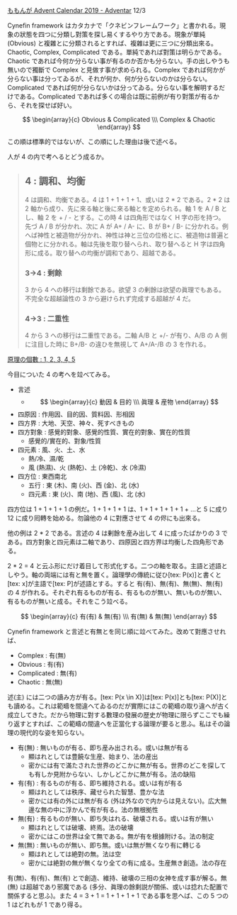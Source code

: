 <!--
{"id":"26006613475314655","title":"2 * 2 = 4 の原形としての Cynefin framework","categories":["考察"],"draft":"no"}
-->

[ももんが Advent Calendar 2019 - Adventar](https://adventar.org/calendars/4300) 12/3

Cynefin framework はカタカナで「クネビンフレームワーク」と書かれる。現象の狀態を四つに分類し對策を探し易くするやり方である。現象が單純 (Obvious) と複雜とに分類されるとすれば、複雜は更に三つに分類出來る。Chaotic, Complex, Complicated である。單純であれば對策は明らかである。Chaotic であれば今何か分らない事が有るのか否かも分らない。手の出しやうも無いので獨斷で Complex と見做す事が求められる。Complex であれば何かが分らない事は分ってゐるが、それが何か、何が分らないのかは分らない。Complicated であれば何が分らないかは分ってゐる。分らない事を解明するだけである。Complicated であれば多くの場合は既に前例が有り對策が有るから、それを探せば好い。

$$
\begin{array}{c}
Obvious & Complicated \\\
Complex & Chaotic
\end{array}
$$

この順は標準的ではないが、この順にした理由は後で述べる。

人が 4 の内で考へるとどう成るか。

> ## 4 : 調和、均衡
>
> 4 は調和、均衡である。4 は 1 + 1 + 1 + 1、或いは 2 \* 2 である。2 \* 2 は 2 軸から成り、先に來る軸と後に來る軸とを定められる。軸 1 を A / B とし、軸 2 を + / - とする。この時 4 は四角形ではなく H 字の形を持つ。先づ A / B が分かれ、次に A が A+ / A- に、B が B+ / B- に分かれる。例へば神性と被造物が分かれ、神性は神と三位の位格とに、被造物は普遍と個物とに分かれる。軸は先後を取り替へられ、取り替へると H 字は四角形に成る。取り替への均衡が調和であり、超越である。
>
> ### 3→4 : 剩餘
>
> 3 から 4 への移行は剩餘である。欲望 3 の剰餘は欲望の眞理でもある。不完全な超越論性の 3 から避けられず完成する超越が 4 だ。
>
> ### 4→3 : 二重性
>
> 4 から 3 への移行は二重性である。二軸 A/B と +/- が有り、A/B の A 側に注目した時に B+/B- の違ひを無視して A+/A-/B の 3 を作れる。

[原理の個數 : 1, 2, 3, 4, 5](https://c4se.hatenablog.com/entry/2019/12/02/023157)

今目についた 4 の考へを竝べてみる。

- 言述
  - $$
    \begin{array}{c}
    動因 & 目的 \\\
    眞理 & 産物
    \end{array}
    $$
- 四原因 : 作用因、目的因、質料因、形相因
- 四方界 : 大地、天空、神々、死すべきもの
- 四方對象 : 感覺的對象、感覺的性質、實在的對象、實在的性質
  - 感覺的/實在的、對象/性質
- 四元素 : 風、火、土、水
  - 熱/冷、濕/乾
  - 風 (熱濕)、火 (熱乾)、土 (冷乾)、水 (冷濕)
- 四方位 : 東西南北
  - 五行 : 東 (木)、南 (火)、西 (金)、北 (水)
  - 四元素 : 東 (火)、南 (地)、西 (風)、北 (水)

四方位は 1 + 1 + 1 + 1 の例だ。1 + 1 + 1 + 1 は、1 + 1 + 1 + 1 + 1 + …と 5 に成り 12 に成り囘轉を始める。勿論他の 4 に對應させて 4 の侭にも出來る。

他の例は 2 \* 2 である。言述の 4 は剰餘を産み出して 4 に成ったばかりの 3 である。四方對象と四元素は二軸であり、四原因と四方界は均衡した四角形である。

2 \* 2 = 4 と云ふ形にだけ着目して形式化する。二つの軸を取る。主語と述語としやう。軸の両端には有と無を置く。論理學の傳統に従ひ[tex: P(x)]と書くと[tex: x]が主語で[tex: P]が述語とする。すると 有(有)、無(有)、無(無)、無(有) の 4 が作れる。それぞれ有るものが有る、有るものが無い、無いものが無い、有るものが無いと成る。それをこう竝べる。

$$
\begin{array}{c}
有(有) & 無(有) \\\
有(無) & 無(無)
\end{array}
$$

Cynefin framework と言述と有無とを同じ順に竝べてみた。改めて對應させれば、

- Complex : 有(無)
- Obvious : 有(有)
- Complicated : 無(有)
- Chaotic : 無(無)

述(主) には二つの讀み方が有る。[tex: P(x \in X)]は[tex: P(x)]とも[tex: P(X)]とも讀める。これは範疇を間違へてゐるのだが實際にはこの範疇の取り違へが古く成立してきた。だから物理に對する數理の發展の歴史が物理に限らずここでも繰り返すとすれば、この範疇の間違へを正當化する論理が要ると思ふ。私はその論理の現代的な姿を知らない。

- 有(無) : 無いものが有る、即ち産み出される。或いは無が有る
  - 顯はれとしては豊饒な生産、始まり、法の産出
  - 密かには有で滿たされた世界のどこかに無が有る。世界のどこを探しても有しか見附からない、しかしどこかに無が有る。法の缺陷
- 有(有) : 有るものが有る、即ち維持される。或いは有が有る
  - 顯はれとしては秩序、藏せられた智慧、豊かな法
  - 密かには有の外には無が有る (外は外なので内からは見えない)。広大無邊な無の中に浮かんで有が有る。法の無根拠性
- 無(有) : 有るものが無い、即ち失はれる、破壊される。或いは有が無い
  - 顯はれとしては破壊、終焉。法の破壊
  - 密かにはこの世界は全て無である。無が有を根據附ける。法の制定
- 無(無) : 無いものが無い、即ち無。或いは無が無くなり有に轉じる
  - 顯はれとしては絶對の無。法は空
  - 密かには絶對の無が無くなり全ての有に成る。生産無き創造。法の存在

有(無)、有(有)、無(有) とで創造、維持、破壊の三相の女神を成す事が解る。無(無) は超越であり邪魔である (多分、眞理の餘剩説が關係、或いは捻れた配置で關係すると思ふ)。また 4 = 3 + 1 = 1 + 1 + 1 + 1 である事を思へば、この 5 つの 1 はどれもが 1 であり得る。
